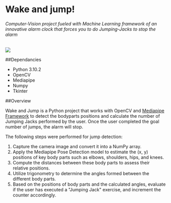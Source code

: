 # Wake and jump!

###### Computer-Vision project fueled with Machine Learning framework of an innovative alarm clock that forces you to do *Jumping-Jacks* to stop the alarm

![](https://user-images.githubusercontent.com/98501536/280554059-2585fb59-6cc2-48ef-91b2-76b73ff7fd8e.png)

##Dependancies

- Python 3.10.2
- OpenCV
- Mediapipe
- Numpy
- Tkinter

##Overview

Wake and Jump is a Python project that works with OpenCV and [Mediapipe Framework](https://developers.google.com/mediapipe/solutions "Mediapipe Framework") to detect the bodyparts positions and calculate the number of Jumping Jacks performed by the user.
Once the user completed the goal number of jumps, the alarm will stop.

The following steps were performed for jump detection:

1. Capture the camera image and convert it into a NumPy array.
2. Apply the Mediapipe Pose Detection model to estimate the (x, y) positions of key body parts such as elbows, shoulders, hips, and knees.
3. Compute the distances between these body parts to assess their relative positions.
4. Utilize trigonometry to determine the angles formed between the different body parts.
5. Based on the positions of body parts and the calculated angles, evaluate if the user has executed a "Jumping Jack" exercise, and increment the counter accordingly.
